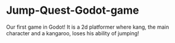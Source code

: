 # Jump-Quest-Godot-game
Our first game in Godot! It is a 2d platformer where kang, the main character and a kangaroo, loses his ability of jumping!
